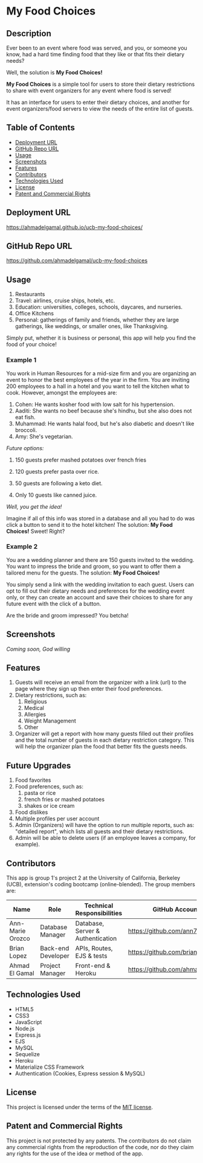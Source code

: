 # My Food Choices

## Description

Ever been to an event where food was served, and you, or someone you know, had a hard time finding food that they like or that fits their dietary needs?

Well, the solution is **My Food Choices!**

**My Food Choices** is a simple tool for users to store their dietary restrictions to share with event organizers for any event where food is served!

It has an interface for users to enter their dietary choices, and another for event organizers/food servers to view the needs of the entire list of guests.

## Table of Contents

- [Deployment URL](#Deployment-URL)
- [GitHub Repo URL](#GitHub-Repo-URL)
- [Usage](#Usage)
- [Screenshots](#Screenshots)
- [Features](#Features)
- [Contributors](#Contributors)
- [Technologies Used](#Technologies-Used)
- [License](#License)
- [Patent and Commercial Rights](#Patent-and-Commercial-Rights)

## Deployment URL

https://ahmadelgamal.github.io/ucb-my-food-choices/

## GitHub Repo URL

https://github.com/ahmadelgamal/ucb-my-food-choices

## Usage

1. Restaurants
1. Travel: airlines, cruise ships, hotels, etc.
1. Education: universities, colleges, schools, daycares, and nurseries.
1. Office Kitchens
1. Personal: gatherings of family and friends, whether they are large gatherings, like weddings, or smaller ones, like Thanksgiving.

Simply put, whether it is business or personal, this app will help you find the food of your choice!

### Example 1

You work in Human Resources for a mid-size firm and you are organizing an event to honor the best employees of the year in the firm. You are inviting 200 employees to a hall in a hotel and you want to tell the kitchen what to cook. However, amongst the employees are:

1. Cohen: He wants kosher food with low salt for his hypertension.
1. Aaditi: She wants no beef because she's hindhu, but she also does not eat fish.
1. Muhammad: He wants halal food, but he's also diabetic and doesn't like broccoli.
1. Amy: She's vegetarian.

_Future options:_

1. 150 guests prefer mashed potatoes over french fries

1. 120 guests prefer pasta over rice.
1. 50 guests are following a keto diet.
1. Only 10 guests like canned juice.

_Well, you get the idea!_

Imagine if all of this info was stored in a database and all you had to do was click a button to send it to the hotel kitchen! The solution: **My Food Choices!** Sweet! Right?

### Example 2

You are a wedding planner and there are 150 guests invited to the wedding. You want to impress the bride and groom, so you want to offer them a tailored menu for the guests. The solution: **My Food Choices!**

You simply send a link with the wedding invitation to each guest. Users can opt to fill out their dietary needs and preferences for the wedding event only, or they can create an account and save their choices to share for any future event with the click of a button.

Are the bride and groom impressed? You betcha!

## Screenshots

_Coming soon, God willing_

## Features

1. Guests will receive an email from the organizer with a link (url) to the page where they sign up then enter their food preferences.
1. Dietary restrictions, such as:
   1. Religious
   1. Medical
   1. Allergies
   1. Weight Management
   1. Other
1. Organizer will get a report with how many guests filled out their profiles and the total number of guests in each dietary restriction category. This will help the organizer plan the food that better fits the guests needs.

## Future Upgrades

1. Food favorites
1. Food preferences, such as:
   1. pasta or rice
   1. french fries or mashed potatoes
   1. shakes or ice cream
1. Food dislikes
1. Multiple profiles per user account
1. Admin (Organizers) will have the option to run multiple reports, such as: "detailed report", which lists all guests and their dietary restrictions.
1. Admin will be able to delete users (if an employee leaves a company, for example).

## Contributors

This app is group 1's project 2 at the University of California, Berkeley (UCB), extension's coding bootcamp (online-blended). The group members are:

| Name             | Role               | Technical Responsibilities        | GitHub Account                  |
| ---------------- | ------------------ | --------------------------------- | ------------------------------- |
| Ann-Marie Orozco | Database Manager   | Database, Server & Authentication | https://github.com/ann760       |
| Brian Lopez      | Back-end Developer | APIs, Routes, EJS & tests         | https://github.com/brianslopez  |
| Ahmad El Gamal   | Project Manager    | Front-end & Heroku                | https://github.com/ahmadelgamal |

## Technologies Used

- HTML5
- CSS3
- JavaScript
- Node.js
- Express.js
- EJS
- MySQL
- Sequelize
- Heroku
- Materialize CSS Framework
- Authentication (Cookies, Express session & MySQL)

## License

This project is licensed under the terms of the [MIT license](LICENSE).

## Patent and Commercial Rights

This project is not protected by any patents. The contributors do not claim any commercial rights from the reproduction of the code, nor do they claim any rights for the use of the idea or method of the app.
